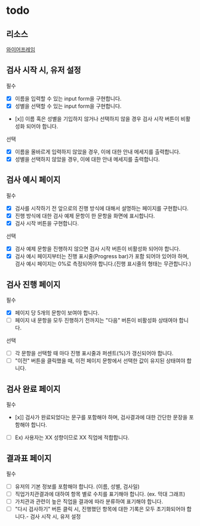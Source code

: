 # todo

## 리소스

[와이어프레임](https://whimsical.com/ASEAcNYvT7fohMjomEU4jh)

## 검사 시작 시, 유저 설정

필수

- [x] 이름을 입력할 수 있는 input form을 구현합니다.
- [x] 성별을 선택할 수 있는 input form을 구현합니다.
- [x]] 이름 혹은 성별을 기입하지 않거나 선택하지 않을 경우 검사 시작 버튼이 비활성화 되어야 합니다.

선택

- [x] 이름을 올바르게 입력하지 않았을 경우, 이에 대한 안내 메세지를 출력합니다.
- [x] 성별을 선택하지 않았을 경우, 이에 대한 안내 메세지를 출력합니다.

## 검사 예시 페이지

필수

- [x] 검사를 시작하기 전 앞으로의 진행 방식에 대해서 설명하는 페이지를 구현합니다.
- [x] 진행 방식에 대한 검사 예제 문항이 한 문항을 화면에 표시합니다.
- [x] 검사 시작 버튼을 구현합니다.

선택

- [x] 검사 예제 문항을 진행하지 않으면 검사 시작 버튼이 비활성화 되어야 합니다.
- [x] 검사 예시 페이지부터는 진행 표시줄(Progress bar)가 포함 되어야 있어야 하며, 검사 예시 페이지는 0%로 측정되어야 합니다.(진행 표시줄의 형태는 무관합니다.)

## 검사 진행 페이지

필수

- [x] 페이지 당 5개의 문항이 보여야 합니다.
- [ ] 페이지 내 문항을 모두 진행하기 전까지는 "다음" 버튼이 비활성화 상태여야 합니다.

선택

- [ ] 각 문항을 선택할 때 마다 진행 표시줄과 퍼센트(%)가 갱신되어야 합니다.
- [ ] "이전" 버튼을 클릭했을 때, 이전 페이지 문항에서 선택한 값이 유지된 상태여야 합니다.

## 검사 완료 페이지

필수

- [x]] 검사가 완료되었다는 문구를 포함해야 하며, 검사결과에 대한 간단한 문장을 포함해야 합니다.
- [ ] Ex) 사용자는 XX 성향이므로 XX 직업에 적합합니다.

## 결과표 페이지

필수

- [ ] 유저의 기본 정보를 포함해야 합니다. (이름, 성별, 검사일)
- [ ] 직업가치관결과에 대하여 항목 별로 수치를 표기해야 합니다. (ex. 막대 그래프)
- [ ] 가치관과 관련이 높은 직업을 결과에 따라 분류하여 표기해야 합니다.
- [ ] "다시 검사하기" 버튼 클릭 시, 진행했던 항목에 대한 기록은 모두 초기화되어야 합니다.- 검사 시작 시, 유저 설정
